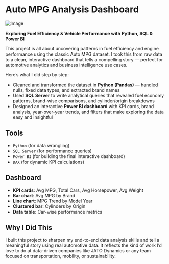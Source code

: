 # Auto MPG Analysis Dashboard

![Image](https://github.com/user-attachments/assets/df9ba3dc-c3e4-4df3-a5f4-957d2a845b53)

**Exploring Fuel Efficiency & Vehicle Performance with Python, SQL & Power BI**

This project is all about uncovering patterns in fuel efficiency and engine performance using the classic Auto MPG dataset. I took this from raw data to a clean, interactive dashboard that tells a compelling story — perfect for automotive analytics and business intelligence use cases.


Here’s what I did step by step:

- Cleaned and transformed the dataset in **Python (Pandas)** — handled nulls, fixed data types, and extracted brand names
- Used **SQL Server** to write analytical queries that revealed fuel economy patterns, brand-wise comparisons, and cylinder/origin breakdowns
- Designed an interactive **Power BI dashboard** with KPI cards, brand analysis, year-over-year trends, and filters that make exploring the data easy and insightful


## Tools

- `Python` (for data wrangling)
- `SQL Server` (for performance queries)
- `Power BI` (for building the final interactive dashboard)
- `DAX` (for dynamic KPI calculations)


## Dashboard

- **KPI cards**: Avg MPG, Total Cars, Avg Horsepower, Avg Weight  
- **Bar chart**: Avg MPG by Brand  
- **Line chart**: MPG Trend by Model Year  
- **Clustered bar**: Cylinders by Origin  
- **Data table**: Car-wise performance metrics  


## Why I Did This

I built this project to sharpen my end-to-end data analysis skills and tell a meaningful story using real automotive data. It reflects the kind of work I’d love to do at data-driven companies like JATO Dynamics or any team focused on transportation, mobility, or sustainability.

